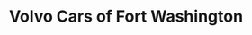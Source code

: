---
title: "Volvo Cars of Fort Washington"
url: /fort-washington/volvo-cars-of-fort-washington/
shop: car
---